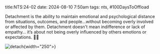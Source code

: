 title:NTS:24-02
date: 2024-08-10 7:50am
tags: nts, #100DaysToOffload


Detachment is the ability to
maintain emotional and 
psychological distance 
from situations, outcomes,
and people…without becoming
overly involved or affected by them. 
Detachment doesn't mean 
indifference or lack of empathy… 
it’s about not being overly 
influenced by others emotions 
or expectations. 🙏🤍

![detach]({static}/images/detachment.jpg){width="250">}